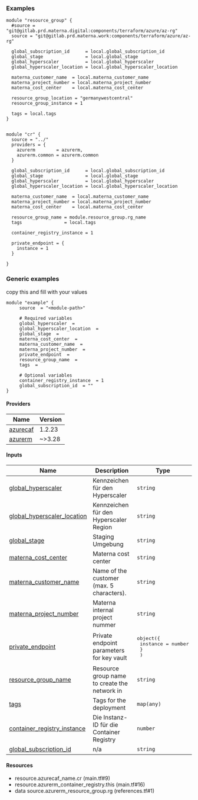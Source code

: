 <!-- BEGIN_TF_DOCS -->



### Examples

```hcl
module "resource_group" {
  #source = "git@gitlab.prd.materna.digital:components/terraform/azure/az-rg"
  source = "git@gitlab.prd.materna.work:components/terraform/azure/az-rg"

  global_subscription_id      = local.global_subscription_id
  global_stage                = local.global_stage
  global_hyperscaler          = local.global_hyperscaler
  global_hyperscaler_location = local.global_hyperscaler_location

  materna_customer_name  = local.materna_customer_name
  materna_project_number = local.materna_project_number
  materna_cost_center    = local.materna_cost_center

  resource_group_location = "germanywestcentral"
  resource_group_instance = 1

  tags = local.tags
}


module "cr" {
  source = "../"
  providers = {
    azurerm        = azurerm,
    azurerm.common = azurerm.common
  }

  global_subscription_id      = local.global_subscription_id
  global_stage                = local.global_stage
  global_hyperscaler          = local.global_hyperscaler
  global_hyperscaler_location = local.global_hyperscaler_location

  materna_customer_name  = local.materna_customer_name
  materna_project_number = local.materna_project_number
  materna_cost_center    = local.materna_cost_center

  resource_group_name = module.resource_group.rg_name
  tags                = local.tags

  container_registry_instance = 1

  private_endpoint = {
    instance = 1
  }

}
```

### Generic examples
copy this and fill with your values

```hcl
module "example" {
	 source  = "<module-path>"

	 # Required variables
	 global_hyperscaler  = 
	 global_hyperscaler_location  = 
	 global_stage  = 
	 materna_cost_center  = 
	 materna_customer_name  = 
	 materna_project_number  = 
	 private_endpoint  = 
	 resource_group_name  = 
	 tags  = 

	 # Optional variables
	 container_registry_instance  = 1
	 global_subscription_id  = ""
}
```

#### Providers

| Name | Version |
|------|---------|
| <a name="provider_azurecaf"></a> [azurecaf](#provider_azurecaf) | 1.2.23 |
| <a name="provider_azurerm"></a> [azurerm](#provider_azurerm) | ~>3.28 |

#### Inputs

| Name | Description | Type |
|------|-------------|------|
| <a name="input_global_hyperscaler"></a> [global_hyperscaler](#input_global_hyperscaler) | Kennzeichen für den Hyperscaler | `string` |
| <a name="input_global_hyperscaler_location"></a> [global_hyperscaler_location](#input_global_hyperscaler_location) | Kennzeichen für den Hyperscaler Region | `string` |
| <a name="input_global_stage"></a> [global_stage](#input_global_stage) | Staging Umgebung | `string` |
| <a name="input_materna_cost_center"></a> [materna_cost_center](#input_materna_cost_center) | Materna cost center | `string` |
| <a name="input_materna_customer_name"></a> [materna_customer_name](#input_materna_customer_name) | Name of the customer (max. 5 characters). | `string` |
| <a name="input_materna_project_number"></a> [materna_project_number](#input_materna_project_number) | Materna internal project nummer | `string` |
| <a name="input_private_endpoint"></a> [private_endpoint](#input_private_endpoint) | Private endpoint parameters for key vault | <pre>object({<br>    instance = number<br>    }<br>  )</pre> |
| <a name="input_resource_group_name"></a> [resource_group_name](#input_resource_group_name) | Resource group name to create the network in | `string` |
| <a name="input_tags"></a> [tags](#input_tags) | Tags for the deployment | `map(any)` |
| <a name="input_container_registry_instance"></a> [container_registry_instance](#input_container_registry_instance) | Die Instanz-ID für die Container Registry | `number` |
| <a name="input_global_subscription_id"></a> [global_subscription_id](#input_global_subscription_id) | n/a | `string` |



#### Resources

- resource.azurecaf_name.cr (main.tf#9)
- resource.azurerm_container_registry.this (main.tf#16)
- data source.azurerm_resource_group.rg (references.tf#1)


<!-- END_TF_DOCS -->